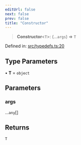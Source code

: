 ```yaml
---
editUrl: false
next: false
prev: false
title: "Constructor"
---
```


> **Constructor**\<`T`\>: (...`args`) => `T`

Defined in: [src/typedefs.ts:20](https://github.com/fabricjs/fabric.js/blob/8748628df7e9de00ba77413bfc3ad9e9fe9d4f30/src/typedefs.ts#L20)

## Type Parameters

• **T** = `object`

## Parameters

### args

...`any`[]

## Returns

`T`
